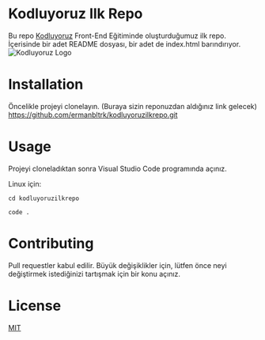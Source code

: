 # Kodluyoruz Ilk Repo
Bu repo [Kodluyoruz](https://www.kodluyoruz.org/) Front-End Eğitiminde oluşturduğumuz ilk repo. İçerisinde bir adet README dosyası, bir adet de index.html barındırıyor.
![Kodluyoruz Logo]()
# Installation
Öncelikle projeyi clonelayın. (Buraya sizin reponuzdan aldığınız link gelecek)
https://github.com/ermanbltrk/kodluyoruzilkrepo.git
# Usage
Projeyi cloneladıktan sonra Visual Studio Code programında açınız.

Linux için:

`cd kodluyoruzilkrepo`

`code .`

# Contributing
Pull requestler kabul edilir. Büyük değişiklikler için, lütfen önce neyi değiştirmek istediğinizi tartışmak için bir konu açınız.

# License
[MIT](https://choosealicense.com/licenses/mit/)